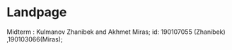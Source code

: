 # Landpage
Midterm : Kulmanov Zhanibek and Akhmet Miras;  id: 190107055 (Zhanibek) ,190103066(Miras); 
